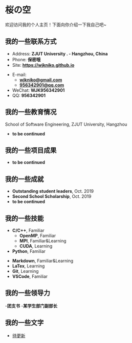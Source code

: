 # 桜の空

欢迎访问我的个人主页！下面向你介绍一下我自己吧~

<!-- .slide -->

## 我的一些联系方式

- Address: **ZJUT University . - Hangzhou, China**
- Phone: **保密哦**
- Site: **<https://wjkniko.github.io>**

<!-- .slide vertical=true -->

- E-mail:
  - **[wjkniko@gmail.com](mailto:wjkniko@gmail.com)**
  - **[956342901@qq.com](mailto:956342901@qq.com)**
- WeChat: **WJK956342901**
- QQ: **956342901**

<!-- .slide -->

## 我的一些教育情况

<!-- .slide vertical=true -->

School of Software Engineering, ZJUT University, Hangzhou
- **to be continued**


<!-- .slide -->

## 我的一些项目成果

<!-- .slide vertical=true -->

- **to be continued**

<!-- .slide -->

## 我的一些成就

<!-- .slide vertical=true -->

- **Outstanding student leaders**, Oct. 2019
- **Second School Scholarship**, Oct. 2019
- **to be continued**


<!-- .slide -->

## 我的一些技能

<!-- .slide vertical=true -->

- **C/C++**, Familiar
  - **OpenMP**, Familiar
  - **MPI**, Familiar&Learning
  - **CUDA**, Learning
- **Python**, Familiar

<!-- .slide vertical=true -->

- **Markdown**, Familiar&Learning
- **LaTex**, Learning
- **Git**, Learning
- **VSCode**, Familiar

<!-- .slide -->

## 我的一些领导力

-**团支书**
-**某学生部门副部长**

<!-- .slide -->

## 我的一些文字
- [待更新](#)

